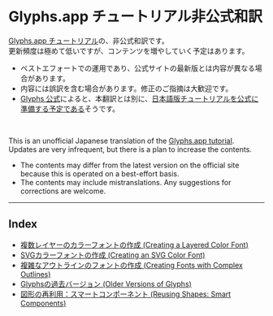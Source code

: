 # Glyphs.app チュートリアル非公式和訳

[Glyphs.app チュートリアル](https://glyphsapp.com/learn)の、非公式和訳です。  
更新頻度は極めて低いですが、コンテンツを増やしていく予定はあります。

* ベストエフォートでの運用であり、公式サイトの最新版とは内容が異なる場合があります。
* 内容には誤訳を含む場合があります。修正のご指摘は大歓迎です。
* [Glyphs 公式](https://glyphsapp.com)によると、本翻訳とは別に、[日本語版チュートリアルを公式に準備する予定である](https://forum.glyphsapp.com/t/permission-to-publish-some-japanese-translations-of-the-tutorials/16439/5)そうです。

<br />

This is an unofficial Japanese translation of the [Glyphs.app tutorial](https://glyphsapp.com/learn).  
Updates are very infrequent, but there is a plan to increase the contents.

* The contents may differ from the latest version on the official site because this is operated on a best-effort basis.
* The contents may include mistranslations. Any suggestions for corrections are welcome.

******

## Index

* [複数レイヤーのカラーフォントの作成 (Creating a Layered Color Font)](/MDs/creating-a-layered-color-font.md)
* [SVGカラーフォントの作成 (Creating an SVG Color Font)](/MDs/creating-an-svg-color-font.md)
* [複雑なアウトラインのフォントの作成 (Creating Fonts with Complex Outlines)](/MDs/creating-fonts-with-complex-outlines.md)
* [Glyphsの過去バージョン (Older Versions of Glyphs)](/MDs/older-versions-of-glyphs.md)
* [図形の再利用：スマートコンポーネント (Reusing Shapes: Smart Components)](/MDs/smart-components.md)
